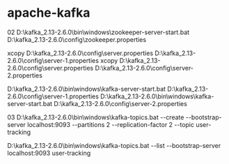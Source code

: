 # apache-kafka
02
D:\kafka_2.13-2.6.0\bin\windows\zookeeper-server-start.bat D:\kafka_2.13-2.6.0\config\zookeeper.properties

xcopy D:\kafka_2.13-2.6.0\config\server.properties D:\kafka_2.13-2.6.0\config\server-1.properties
xcopy D:\kafka_2.13-2.6.0\config\server.properties D:\kafka_2.13-2.6.0\config\server-2.properties

D:\kafka_2.13-2.6.0\bin\windows\kafka-server-start.bat D:\kafka_2.13-2.6.0\config\server-1.properties
D:\kafka_2.13-2.6.0\bin\windows\kafka-server-start.bat D:\kafka_2.13-2.6.0\config\server-2.properties

03
D:\kafka_2.13-2.6.0\bin\windows\kafka-topics.bat --create --bootstrap-server localhost:9093 --partitions 2 --replication-factor 2 --topic user-tracking
 
D:\kafka_2.13-2.6.0\bin\windows\kafka-topics.bat --list --bootstrap-server localhost:9093 user-tracking
    

